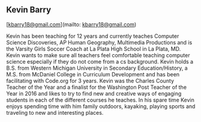 ## Kevin Barry

[kbarry18@gmail.com](mailto: kbarry18@gmail.com)

Kevin has been teaching for 12 years and currently teaches Computer Science Discoveries, AP Human Geography, Multimedia Productions and is the Varsity Girls Soccer Coach at La Plata High School in La Plata, MD.  Kevin wants to make sure all teachers feel comfortable teaching computer science especially if they do not come from a cs background.  Kevin holds a B.S. from Western Michigan University in Secondary Education/History, a M.S. from McDaniel College in Curriculum Development and has been facilitating with Code.org for 3 years.  Kevin was the Charles County Teacher of the Year and a finalist for the Washington Post Teacher of the Year in 2016 and likes to try to find new and creative ways of engaging students in each of the different courses he teaches.  In his spare time Kevin enjoys spending time with him family outdoors, kayaking, playing sports and traveling to new and interesting places.
